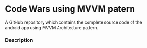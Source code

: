 # Code Wars using MVVM patern

A GitHub repository which contains the complete source code of the android app using MVVM Architecture pattern.

### Description
